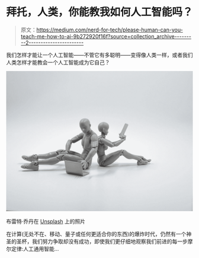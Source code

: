 # 拜托，人类，你能教我如何人工智能吗？

> 原文：<https://medium.com/nerd-for-tech/please-human-can-you-teach-me-how-to-ai-9b272920f16f?source=collection_archive---------2----------------------->

我们怎样才能让一个人工智能——不管它有多聪明——变得像人类一样，或者我们人类怎样才能教会一个人工智能成为它自己？

![](img/9d77fbb421dd55b0ddc940d6d0d36fc4.png)

布雷特·乔丹在 [Unsplash](https://unsplash.com?utm_source=medium&utm_medium=referral) 上的照片

在计算(无处不在、移动、量子或任何更适合你的东西)的爆炸时代，仍然有一个神圣的圣杯，我们努力争取却没有成功，即使我们更仔细地观察我们前进的每一步摩尔定律:人工通用智能…